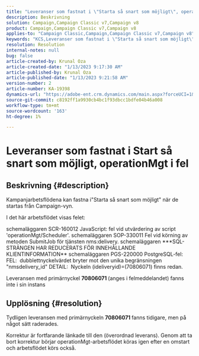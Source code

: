 ```yaml
---
title: "Leveranser som fastnat i \"Starta så snart som möjligt\", operationMgt i fel"
description: Beskrivning
solution: Campaign,Campaign Classic v7,Campaign v8
product: Campaign,Campaign Classic v7,Campaign v8
applies-to: "Campaign Classic,Campaign,Campaign Classic v7,Campaign v8"
keywords: "KCS,Leveranser som fastnat i \"Starta så snart som möjligt\", operationMgt i fel"
resolution: Resolution
internal-notes: null
bug: false
article-created-by: Krunal Oza
article-created-date: "1/13/2023 9:17:30 AM"
article-published-by: Krunal Oza
article-published-date: "1/13/2023 9:21:58 AM"
version-number: 2
article-number: KA-19398
dynamics-url: "https://adobe-ent.crm.dynamics.com/main.aspx?forceUCI=1&pagetype=entityrecord&etn=knowledgearticle&id=2c80ee16-2393-ed11-aad1-6045bd006793"
source-git-commit: c8192ff1a9930cb4bc1f93dbcc1bdfe04b46a008
workflow-type: tm+mt
source-wordcount: '163'
ht-degree: 1%

---
```


# Leveranser som fastnat i Start så snart som möjligt, operationMgt i fel

## Beskrivning {#description}


Kampanjarbetsflödena kan fastna i&quot;Starta så snart som möjligt&quot; när de startas från Campaign-vyn.



I det här arbetsflödet visas felet:

schemaläggaren SCR-160012 JavaScript: fel vid utvärdering av script &#39;operationMgt/Scheduler&#39;.
schemaläggaren SOP-330011 Fel vid körning av metoden SubmitJob för tjänsten nms:delivery.
schemaläggaren \*\*\*SQL-STRÄNGEN HAR REDUCERATS FÖR INNEHÅLLANDE KLIENTINFORMATION\*\* schemaläggaren PGS-220000 PostgreSQL-fel: FEL:  dubblettnyckelvärdet bryter mot den unika begränsningen &quot;nmsdelivery_id&quot; DETAIL:  Nyckeln (ideliveryid)=(70806071) finns redan.

Leveransen med primärnyckel <b>70806071 </b>(anges i felmeddelandet) fanns inte i sin instans


## Upplösning {#resolution}


Tydligen leveransen med primärnyckeln <b>70806071 </b>fanns tidigare, men på något sätt raderades.

Korrektur är fortfarande länkade till den (överordnad leverans). Genom att ta bort korrektur börjar operationMgt-arbetsflödet köras igen efter en omstart och arbetsflödet körs också.
